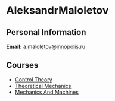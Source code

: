 






AleksandrMaloletov
==================






Personal Information
--------------------


**Email:** a.maloletov@innopolis.ru



Courses
-------


* [Control Theory](https://eduwiki.innopolis.university/index.php/BSc:ControlTheory)
* [Theoretical Mechanics](https://eduwiki.innopolis.university/index.php/BSc:TheoreticalMechanics)
* [Mechanics And Machines](https://eduwiki.innopolis.university/index.php/BSc:MechanicsAndMachines)











